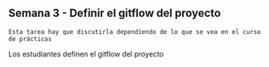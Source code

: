 ## Semana 3 - Definir el gitflow del proyecto

`Esta tarea hay que discutirla dependiendo de lo que se vea en el curso de prácticas `

Los estudiantes definen el gitflow del proyecto



